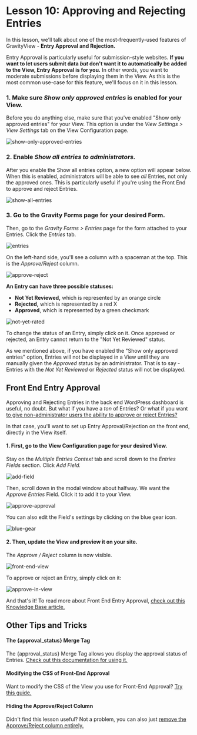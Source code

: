 

# Lesson 10: Approving and Rejecting Entries

In this lesson, we'll talk about one of the most-frequently-used features of GravityView - **Entry Approval and Rejection.**

Entry Approval is particularly useful for submission-style websites. **If you want to let users submit data *but* don't want it to automatically be added to the View, Entry Approval is for you.** In other words, you want to moderate submissions before displaying them in the View. As this is the most common use-case for this feature, we'll focus on it in this lesson.



### 1. Make sure *Show only approved entries* is enabled for your View.

Before you do anything else, make sure that you've enabled "Show only approved entries" for your View. This option is under the *View Settings > View Settings* tab on the View Configuration page.



![show-only-approved-entries](./images/show-only-approved-entries.png)



### 2. Enable *Show all entries to administrators.*

After you enable the Show all entries option, a new option will appear below. When this is enabled, administrators will be able to see *all* Entries, not only the approved ones. This is particularly useful if you're using the Front End to approve and reject Entries.



![show-all-entries](./images/show-all-entries.png)



### 3. Go to the Gravity Forms page for your desired Form.

Then, go to the *Gravity Forms > Entries* page for the form attached to your Entries. Click the *Entries* tab.



![entries](./images/entries.png)



On the left-hand side, you'll see a column with a spaceman at the top. This is the *Approve/Reject* column.



![approve-reject](./images/approve-reject.png)



**An Entry can have three possible statuses:**

- **Not Yet Reviewed,** which is represented by an orange circle
- **Rejected,** which is represented by a red X
- **Approved**, which is represented by a green checkmark



![not-yet-rated](./images/status.png)



To change the status of an Entry, simply click on it. Once approved or rejected, an Entry cannot return to the "Not Yet Reviewed" status.

As we mentioned above, if you have enabled the "Show only approved entries" option, Entries will not be displayed in a View until they are manually given the *Approved* status by an administrator. That is to say - Entries with the *Not Yet Reviewed* or *Rejected* status will not be displayed. 

## Front End Entry Approval

Approving and Rejecting Entries in the back end WordPress dashboard is useful, no doubt. But what if you have a *ton* of Entries? Or what if you want [to give non-administrator users the ability to approve or reject Entries?](https://docs.gravityview.co/article/311-gravityview-capabilities)

In that case, you'll want to set up Entry Approval/Rejection on the front end, directly in the View itself. 

#### 1. First, go to the View Configuration page for your desired View.

Stay on the *Multiple Entries Context* tab and scroll down to the *Entries Fields* section. Click *Add Field.*

![add-field](./images/add-field.png)

Then, scroll down in the modal window about halfway. We want the *Approve Entries* Field. Click it to add it to your View.



![approve-approval](./images/approve-entries-field.png)



You can also edit the Field's settings by clicking on the blue gear icon.



![blue-gear](./images/blue-gear.png)



#### 2. Then, update the View and preview it on your site.

The *Approve / Reject* column is now visible. 



![front-end-view](./images/front-end-view.png)



To approve or reject an Entry, simply click on it:

![approve-in-view](./images/approve-in-view.png)



And that's it! To read more about Front End Entry Approval, [check out this Knowledge Base article.](https://docs.gravityview.co/article/390-entry-approval)

## Other Tips and Tricks

#### The {approval_status} Merge Tag

The {approval_status} Merge Tag allows you display the approval status of Entries. [Check out this documentation for using it.](https://docs.gravityview.co/article/389-approvalstatus-merge-tag)

#### Modifying the CSS of Front-End Approval

Want to modify the CSS of the View you use for Front-End Approval? [Try this guide.](https://docs.gravityview.co/article/388-modifying-the-css-of-front-end-approval)

#### Hiding the Approve/Reject Column

Didn't find this lesson useful? Not a problem, you can also just [remove the Approve/Reject column entirely.](https://docs.gravityview.co/article/248-hiding-the-approvereject-entry-column)



